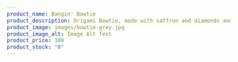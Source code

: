 ```yaml
---
product_name: Bangin' Bowtie
product_description: Origami Bowtie, made with saffron and diamonds and a pinch of fabulousness.
product_image: images/bowtie-grey.jpg
product_image_alt: Image Alt Text
product_price: 100
product_stock: "8"
---
```

